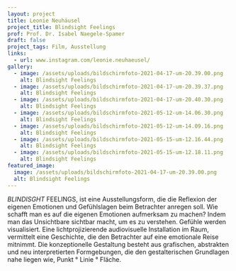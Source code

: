 ```yaml
---
layout: project
title: Leonie Neuhäusel
project_title: Blindsight Feelings
prof: Prof. Dr. Isabel Naegele-Spamer
draft: false
project_tags: Film, Ausstellung
links:
  - url: www.instagram.com/leonie.neuhaeusel/
gallery:
  - image: /assets/uploads/bildschirmfoto-2021-04-17-um-20.39.00.png
    alt: Blindsight Feelings
  - image: /assets/uploads/bildschirmfoto-2021-04-17-um-20.39.37.png
    alt: Blindsight Feelings
  - image: /assets/uploads/bildschirmfoto-2021-04-17-um-20.40.30.png
    alt: Blindsight Feelings
  - image: /assets/uploads/bildschirmfoto-2021-05-12-um-14.06.30.png
    alt: Blindsight Feelings
  - image: /assets/uploads/bildschirmfoto-2021-05-12-um-14.09.16.png
    alt: Blindsight Feelings
  - image: /assets/uploads/bildschirmfoto-2021-05-15-um-12.16.44.png
    alt: Blindsight Feelings
  - image: /assets/uploads/bildschirmfoto-2021-05-15-um-12.18.11.png
    alt: Blindsight Feelings
featured_image:
  image: /assets/uploads/bildschirmfoto-2021-04-17-um-20.39.00.png
  alt: Blindsight Feelings
---
```

*BLINDISGHT* FEELINGS, ist eine Ausstellungsform, die die Reflexion der eigenen Emotionen und Gefühlslagen beim Betrachter anregen soll. Wie schafft man es auf die eigenen Emotionen aufmerksam zu machen? Indem man das Unsichtbare sichtbar macht, um es zu verstehen. Gefühle werden visualisiert. Eine lichtprojizierende audiovisuelle Installation im Raum, vermittelt eine Geschichte, die den Betrachter auf eine emotionale Reise mitnimmt. Die konzeptionelle Gestaltung besteht aus grafischen, abstrakten und neu interpretierten Formgebungen, die den gestalterischen Grundlagen nahe liegen wie, Punkt ° Linie ° Fläche.